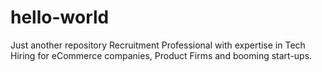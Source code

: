 # hello-world
Just another repository
Recruitment Professional with expertise in Tech Hiring for eCommerce companies, Product Firms and booming start-ups.
